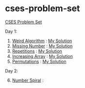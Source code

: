 # cses-problem-set

[CSES Problem Set](https://cses.fi/problemset/list)

Day 1:

1. [Weird Algorithm](https://cses.fi/problemset/task/1068) : [My Solution](https://github.com/simrank0/cses-problem-set/blob/master/WeirdAlgorithm.java)
2. [Missing Number](https://cses.fi/problemset/task/1083) : [My Solution](https://github.com/simrank0/cses-problem-set/blob/master/MissingNumber.java)
3. [Repetitions](https://cses.fi/problemset/task/1069) : [My Solution](https://github.com/simrank0/cses-problem-set/blob/master/Repetitions.java)
4. [Increasing Array](https://cses.fi/problemset/task/1094) : [My Solution](https://github.com/simrank0/cses-problem-set/blob/master/IncreasingArray.java)
5. [Permutations](https://cses.fi/problemset/task/1070) : [My Solution](https://github.com/simrank0/cses-problem-set/blob/master/Permutations.java)

Day 2:

6. [Number Spiral](https://cses.fi/problemset/task/1071) : 